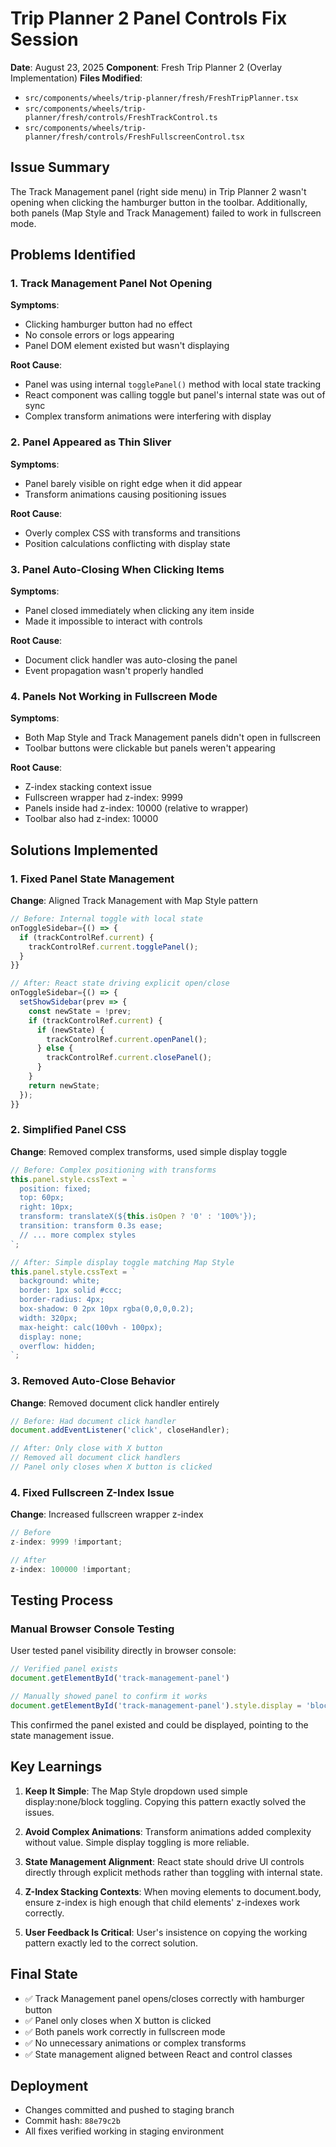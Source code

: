 # Trip Planner 2 Panel Controls Fix Session
**Date**: August 23, 2025
**Component**: Fresh Trip Planner 2 (Overlay Implementation)
**Files Modified**: 
- `src/components/wheels/trip-planner/fresh/FreshTripPlanner.tsx`
- `src/components/wheels/trip-planner/fresh/controls/FreshTrackControl.ts`
- `src/components/wheels/trip-planner/fresh/controls/FreshFullscreenControl.tsx`

## Issue Summary
The Track Management panel (right side menu) in Trip Planner 2 wasn't opening when clicking the hamburger button in the toolbar. Additionally, both panels (Map Style and Track Management) failed to work in fullscreen mode.

## Problems Identified

### 1. Track Management Panel Not Opening
**Symptoms**: 
- Clicking hamburger button had no effect
- No console errors or logs appearing
- Panel DOM element existed but wasn't displaying

**Root Cause**: 
- Panel was using internal `togglePanel()` method with local state tracking
- React component was calling toggle but panel's internal state was out of sync
- Complex transform animations were interfering with display

### 2. Panel Appeared as Thin Sliver
**Symptoms**:
- Panel barely visible on right edge when it did appear
- Transform animations causing positioning issues

**Root Cause**:
- Overly complex CSS with transforms and transitions
- Position calculations conflicting with display state

### 3. Panel Auto-Closing When Clicking Items
**Symptoms**:
- Panel closed immediately when clicking any item inside
- Made it impossible to interact with controls

**Root Cause**:
- Document click handler was auto-closing the panel
- Event propagation wasn't properly handled

### 4. Panels Not Working in Fullscreen Mode
**Symptoms**:
- Both Map Style and Track Management panels didn't open in fullscreen
- Toolbar buttons were clickable but panels weren't appearing

**Root Cause**:
- Z-index stacking context issue
- Fullscreen wrapper had z-index: 9999
- Panels inside had z-index: 10000 (relative to wrapper)
- Toolbar also had z-index: 10000

## Solutions Implemented

### 1. Fixed Panel State Management
**Change**: Aligned Track Management with Map Style pattern
```typescript
// Before: Internal toggle with local state
onToggleSidebar={() => {
  if (trackControlRef.current) {
    trackControlRef.current.togglePanel();
  }
}}

// After: React state driving explicit open/close
onToggleSidebar={() => {
  setShowSidebar(prev => {
    const newState = !prev;
    if (trackControlRef.current) {
      if (newState) {
        trackControlRef.current.openPanel();
      } else {
        trackControlRef.current.closePanel();
      }
    }
    return newState;
  });
}}
```

### 2. Simplified Panel CSS
**Change**: Removed complex transforms, used simple display toggle
```typescript
// Before: Complex positioning with transforms
this.panel.style.cssText = `
  position: fixed;
  top: 60px;
  right: 10px;
  transform: translateX(${this.isOpen ? '0' : '100%'});
  transition: transform 0.3s ease;
  // ... more complex styles
`;

// After: Simple display toggle matching Map Style
this.panel.style.cssText = `
  background: white;
  border: 1px solid #ccc;
  border-radius: 4px;
  box-shadow: 0 2px 10px rgba(0,0,0,0.2);
  width: 320px;
  max-height: calc(100vh - 100px);
  display: none;
  overflow: hidden;
`;
```

### 3. Removed Auto-Close Behavior
**Change**: Removed document click handler entirely
```typescript
// Before: Had document click handler
document.addEventListener('click', closeHandler);

// After: Only close with X button
// Removed all document click handlers
// Panel only closes when X button is clicked
```

### 4. Fixed Fullscreen Z-Index Issue
**Change**: Increased fullscreen wrapper z-index
```typescript
// Before
z-index: 9999 !important;

// After
z-index: 100000 !important;
```

## Testing Process

### Manual Browser Console Testing
User tested panel visibility directly in browser console:
```javascript
// Verified panel exists
document.getElementById('track-management-panel')

// Manually showed panel to confirm it works
document.getElementById('track-management-panel').style.display = 'block'
```

This confirmed the panel existed and could be displayed, pointing to the state management issue.

## Key Learnings

1. **Keep It Simple**: The Map Style dropdown used simple display:none/block toggling. Copying this pattern exactly solved the issues.

2. **Avoid Complex Animations**: Transform animations added complexity without value. Simple display toggling is more reliable.

3. **State Management Alignment**: React state should drive UI controls directly through explicit methods rather than toggling with internal state.

4. **Z-Index Stacking Contexts**: When moving elements to document.body, ensure z-index is high enough that child elements' z-indexes work correctly.

5. **User Feedback Is Critical**: User's insistence on copying the working pattern exactly led to the correct solution.

## Final State
- ✅ Track Management panel opens/closes correctly with hamburger button
- ✅ Panel only closes when X button is clicked
- ✅ Both panels work correctly in fullscreen mode
- ✅ No unnecessary animations or complex transforms
- ✅ State management aligned between React and control classes

## Deployment
- Changes committed and pushed to staging branch
- Commit hash: `88e79c2b`
- All fixes verified working in staging environment